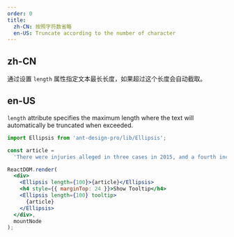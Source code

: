 ```yaml
---
order: 0
title:
  zh-CN: 按照字符数省略
  en-US: Truncate according to the number of character
---
```


## zh-CN

通过设置 `length` 属性指定文本最长长度，如果超过这个长度会自动截取。

## en-US

`length` attribute specifies the maximum length where the text will automatically be truncated when exceeded.

```jsx
import Ellipsis from 'ant-design-pro/lib/Ellipsis';

const article =
  'There were injuries alleged in three cases in 2015, and a fourth incident in September, according to the safety recall report. After meeting with US regulators in October, the firm decided to issue a voluntary recall.';

ReactDOM.render(
  <div>
    <Ellipsis length={100}>{article}</Ellipsis>
    <h4 style={{ marginTop: 24 }}>Show Tooltip</h4>
    <Ellipsis length={100} tooltip>
      {article}
    </Ellipsis>
  </div>,
  mountNode
);
```

